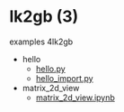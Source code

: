 # lk2gb (3)
examples 4lk2gb

+ hello
  - [hello.py](hello.py)
  - [hello_import.py](hello_import.py)
+ matrix_2d_view
  - [matrix_2d_view.ipynb](matrix_2d_view.ipynb)

